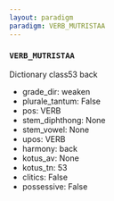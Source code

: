 ```yaml
---
layout: paradigm
paradigm: VERB_MUTRISTAA
---
```

### ` VERB_MUTRISTAA `

Dictionary class53 back
* grade_dir: weaken
* plurale_tantum: False
* pos: VERB
* stem_diphthong: None
* stem_vowel: None
* upos: VERB
* harmony: back
* kotus_av: None
* kotus_tn: 53
* clitics: False
* possessive: False
